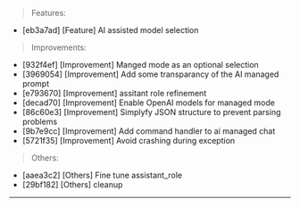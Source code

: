 > Features:
- [eb3a7ad] [Feature] AI assisted model selection

> Improvements:
- [932f4ef] [Improvement] Manged mode as an optional selection
- [3969054] [Improvement] Add some transparancy of the AI managed prompt
- [e793670] [Improvement] assitant role refinement
- [decad70] [Improvement] Enable OpenAI models for managed mode
- [86c60e3] [Improvement] Simplyfy JSON structure to prevent parsing problems
- [9b7e9cc] [Improvement] Add command handler to ai managed chat
- [5721f35] [Improvement] Avoid crashing during exception

> Others:
- [aaea3c2] [Others] Fine tune assistant_role
- [29bf182] [Others] cleanup


---

